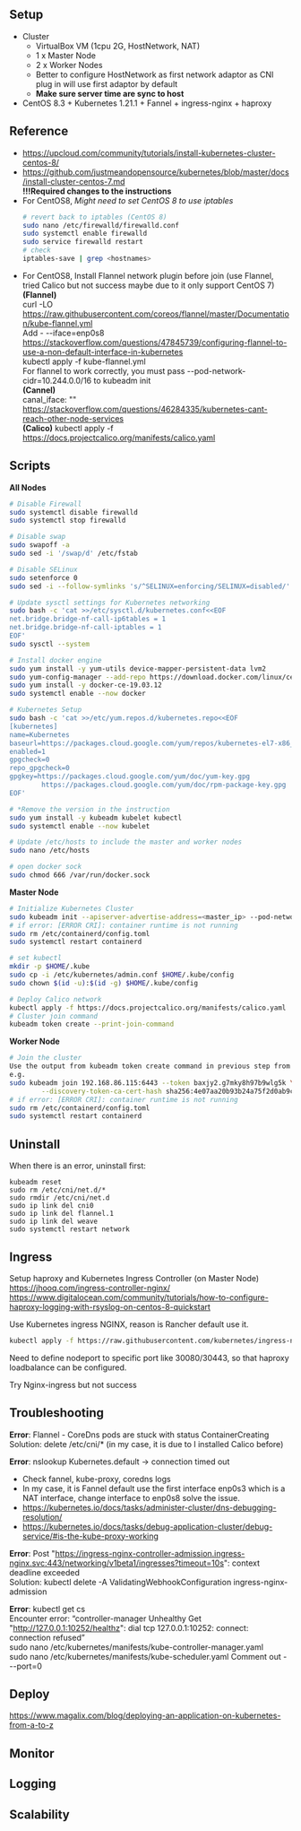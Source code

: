 ## Setup
- Cluster
  - VirtualBox VM (1cpu 2G, HostNetwork, NAT)
  - 1 x Master Node 
  - 2 x Worker Nodes
  - Better to configure HostNetwork as first network adaptor as CNI plug in will use first adaptor by default
  - **Make sure server time are sync to host**
- CentOS 8.3 + Kubernetes 1.21.1 + Fannel + ingress-nginx + haproxy  

## Reference
  - https://upcloud.com/community/tutorials/install-kubernetes-cluster-centos-8/  
  - https://github.com/justmeandopensource/kubernetes/blob/master/docs/install-cluster-centos-7.md  
  **!!!Required changes to the instructions**  
-	For CentOS8, *Might need to set CentOS 8 to use iptables*  
    ```sh
    # revert back to iptables (CentOS 8)
    sudo nano /etc/firewalld/firewalld.conf
    sudo systemctl enable firewalld
    sudo service firewalld restart
    # check
    iptables-save | grep <hostnames>
    ```
  - For CentOS8, Install Flannel network plugin before join (use Flannel, tried Calico but not success maybe due to it only support CentOS 7)  
**(Flannel)**  
curl -LO https://raw.githubusercontent.com/coreos/flannel/master/Documentation/kube-flannel.yml  
Add - --iface=enp0s8  
https://stackoverflow.com/questions/47845739/configuring-flannel-to-use-a-non-default-interface-in-kubernetes  
kubectl apply -f kube-flannel.yml  
For flannel to work correctly, you must pass --pod-network-cidr=10.244.0.0/16 to kubeadm init  
**(Cannel)**  
canal_iface: ""  
https://stackoverflow.com/questions/46284335/kubernetes-cant-reach-other-node-services  
**(Calico)**
kubectl apply -f https://docs.projectcalico.org/manifests/calico.yaml  

## Scripts
**All Nodes**
```sh
# Disable Firewall
sudo systemctl disable firewalld
sudo systemctl stop firewalld

# Disable swap
sudo swapoff -a
sudo sed -i '/swap/d' /etc/fstab

# Disable SELinux
sudo setenforce 0
sudo sed -i --follow-symlinks 's/^SELINUX=enforcing/SELINUX=disabled/' /etc/sysconfig/selinux

# Update sysctl settings for Kubernetes networking
sudo bash -c 'cat >>/etc/sysctl.d/kubernetes.conf<<EOF
net.bridge.bridge-nf-call-ip6tables = 1
net.bridge.bridge-nf-call-iptables = 1
EOF'
sudo sysctl --system

# Install docker engine
sudo yum install -y yum-utils device-mapper-persistent-data lvm2
sudo yum-config-manager --add-repo https://download.docker.com/linux/centos/docker-ce.repo
sudo yum install -y docker-ce-19.03.12 
sudo systemctl enable --now docker

# Kubernetes Setup
sudo bash -c 'cat >>/etc/yum.repos.d/kubernetes.repo<<EOF
[kubernetes]
name=Kubernetes
baseurl=https://packages.cloud.google.com/yum/repos/kubernetes-el7-x86_64
enabled=1
gpgcheck=0
repo_gpgcheck=0
gpgkey=https://packages.cloud.google.com/yum/doc/yum-key.gpg
        https://packages.cloud.google.com/yum/doc/rpm-package-key.gpg
EOF'

# *Remove the version in the instruction
sudo yum install -y kubeadm kubelet kubectl
sudo systemctl enable --now kubelet

# Update /etc/hosts to include the master and worker nodes  
sudo nano /etc/hosts

# open docker sock
sudo chmod 666 /var/run/docker.sock
```
**Master Node**
```sh
# Initialize Kubernetes Cluster
sudo kubeadm init --apiserver-advertise-address=<master_ip> --pod-network-cidr=10.244.0.0/16
# if error: [ERROR CRI]: container runtime is not running
sudo rm /etc/containerd/config.toml
sudo systemctl restart containerd

# set kubectl
mkdir -p $HOME/.kube
sudo cp -i /etc/kubernetes/admin.conf $HOME/.kube/config
sudo chown $(id -u):$(id -g) $HOME/.kube/config

# Deploy Calico network
kubectl apply -f https://docs.projectcalico.org/manifests/calico.yaml
# Cluster join command
kubeadm token create --print-join-command
```
**Worker Node**
```sh
# Join the cluster
Use the output from kubeadm token create command in previous step from the master server and run here.
e.g. 
sudo kubeadm join 192.168.86.115:6443 --token baxjy2.g7mky8h97b9wlg5k \
        --discovery-token-ca-cert-hash sha256:4e07aa20b93b24a75f2d0ab9c724a47fe78338ab0b218a19ac22296adc6bbff7
# if error: [ERROR CRI]: container runtime is not running
sudo rm /etc/containerd/config.toml
sudo systemctl restart containerd
```

## Uninstall  
When there is an error, uninstall first:  
```
kubeadm reset  
sudo rm /etc/cni/net.d/*
sudo rmdir /etc/cni/net.d
sudo ip link del cni0
sudo ip link del flannel.1
sudo ip link del weave
sudo systemctl restart network
```

## Ingress
Setup haproxy and Kubernetes Ingress Controller (on Master Node)  
https://jhooq.com/ingress-controller-nginx/
https://www.digitalocean.com/community/tutorials/how-to-configure-haproxy-logging-with-rsyslog-on-centos-8-quickstart  

Use Kubernetes ingress NGINX, reason is Rancher default use it.  
```sh
kubectl apply -f https://raw.githubusercontent.com/kubernetes/ingress-nginx/controller-v0.46.0/deploy/static/provider/baremetal/deploy.yaml  
```
Need to define nodeport to specific port like 30080/30443, so that haproxy loadbalance can be configured.  

Try Nginx-ingress but not success

## Troubleshooting
**Error**: Flannel - CoreDns pods are stuck with status ContainerCreating  
Solution: delete /etc/cni/* (in my case, it is due to I installed Calico before)  

**Error**: nslookup Kubernetes.default -> connection timed out  
- Check fannel, kube-proxy, coredns logs
- In my case, it is Fannel default use the first interface enp0s3 which is a NAT interface, change interface to enp0s8 solve the issue.
- https://kubernetes.io/docs/tasks/administer-cluster/dns-debugging-resolution/
- https://kubernetes.io/docs/tasks/debug-application-cluster/debug-service/#is-the-kube-proxy-working
	
**Error**: Post "https://ingress-nginx-controller-admission.ingress-nginx.svc:443/networking/v1beta1/ingresses?timeout=10s": context deadline exceeded  
Solution:	kubectl delete -A ValidatingWebhookConfiguration ingress-nginx-admission

**Error**: kubectl get cs  
Encounter error: “controller-manager   Unhealthy   Get "http://127.0.0.1:10252/healthz": dial tcp 127.0.0.1:10252: connect: connection refused”  
sudo nano /etc/kubernetes/manifests/kube-controller-manager.yaml  
sudo nano /etc/kubernetes/manifests/kube-scheduler.yaml
Comment out - --port=0  

## Deploy
https://www.magalix.com/blog/deploying-an-application-on-kubernetes-from-a-to-z

## Monitor
## Logging
## Scalability
